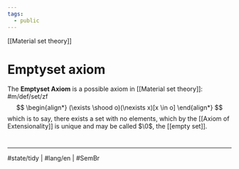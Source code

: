 ```yaml
---
tags:
  - public
---
```

[[Material set theory]]
# Emptyset axiom

The **Emptyset Axiom** is a possible axiom in [[Material set theory]]: #m/def/set/zf 
$$
\begin{align*}
(\exists \shood o)(\nexists x)[x \in o]
\end{align*}
$$
which is to say, there exists a set with no elements,
which by the [[Axiom of Extensionality]] is unique and may be called $\0$, the [[empty set]].

#
---
#state/tidy | #lang/en | #SemBr 